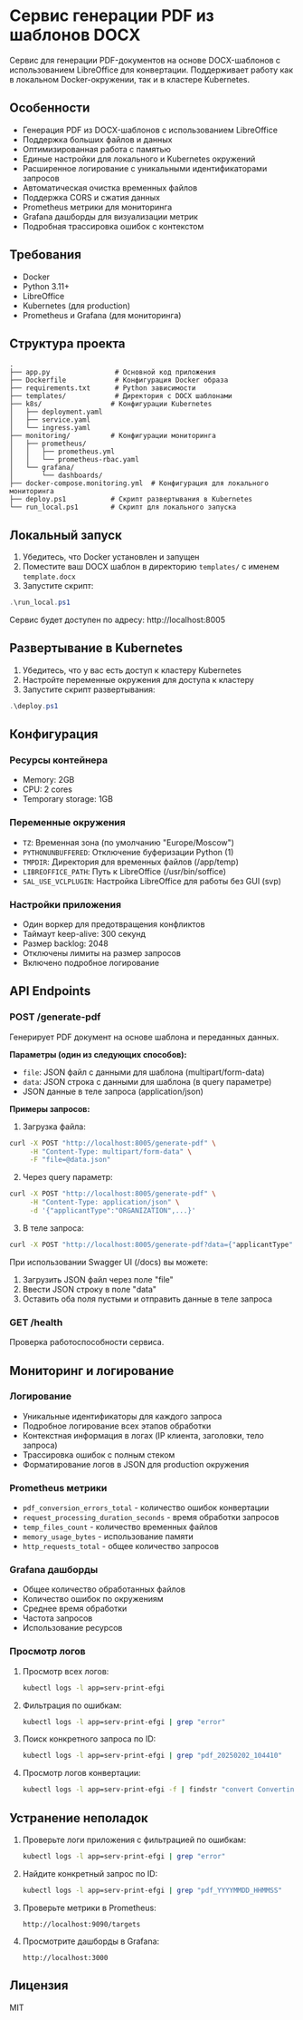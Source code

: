 # Сервис генерации PDF из шаблонов DOCX

Сервис для генерации PDF-документов на основе DOCX-шаблонов с использованием LibreOffice для конвертации. 
Поддерживает работу как в локальном Docker-окружении, так и в кластере Kubernetes.

## Особенности

- Генерация PDF из DOCX-шаблонов с использованием LibreOffice
- Поддержка больших файлов и данных
- Оптимизированная работа с памятью
- Единые настройки для локального и Kubernetes окружений
- Расширенное логирование с уникальными идентификаторами запросов
- Автоматическая очистка временных файлов
- Поддержка CORS и сжатия данных
- Prometheus метрики для мониторинга
- Grafana дашборды для визуализации метрик
- Подробная трассировка ошибок с контекстом

## Требования

- Docker
- Python 3.11+
- LibreOffice
- Kubernetes (для production)
- Prometheus и Grafana (для мониторинга)

## Структура проекта

```
.
├── app.py                # Основной код приложения
├── Dockerfile            # Конфигурация Docker образа
├── requirements.txt      # Python зависимости
├── templates/            # Директория с DOCX шаблонами
├── k8s/                 # Конфигурации Kubernetes
│   ├── deployment.yaml
│   ├── service.yaml
│   └── ingress.yaml
├── monitoring/          # Конфигурации мониторинга
│   ├── prometheus/
│   │   ├── prometheus.yml
│   │   └── prometheus-rbac.yaml
│   └── grafana/
│       └── dashboards/
├── docker-compose.monitoring.yml  # Конфигурация для локального мониторинга
├── deploy.ps1           # Скрипт развертывания в Kubernetes
└── run_local.ps1        # Скрипт для локального запуска
```

## Локальный запуск

1. Убедитесь, что Docker установлен и запущен
2. Поместите ваш DOCX шаблон в директорию `templates/` с именем `template.docx`
3. Запустите скрипт:

```powershell
.\run_local.ps1
```

Сервис будет доступен по адресу: http://localhost:8005

## Развертывание в Kubernetes

1. Убедитесь, что у вас есть доступ к кластеру Kubernetes
2. Настройте переменные окружения для доступа к кластеру
3. Запустите скрипт развертывания:

```powershell
.\deploy.ps1
```

## Конфигурация

### Ресурсы контейнера

- Memory: 2GB
- CPU: 2 cores
- Temporary storage: 1GB

### Переменные окружения

- `TZ`: Временная зона (по умолчанию "Europe/Moscow")
- `PYTHONUNBUFFERED`: Отключение буферизации Python (1)
- `TMPDIR`: Директория для временных файлов (/app/temp)
- `LIBREOFFICE_PATH`: Путь к LibreOffice (/usr/bin/soffice)
- `SAL_USE_VCLPLUGIN`: Настройка LibreOffice для работы без GUI (svp)

### Настройки приложения

- Один воркер для предотвращения конфликтов
- Таймаут keep-alive: 300 секунд
- Размер backlog: 2048
- Отключены лимиты на размер запросов
- Включено подробное логирование

## API Endpoints

### POST /generate-pdf

Генерирует PDF документ на основе шаблона и переданных данных.

**Параметры (один из следующих способов):**
- `file`: JSON файл с данными для шаблона (multipart/form-data)
- `data`: JSON строка с данными для шаблона (в query параметре)
- JSON данные в теле запроса (application/json)

**Примеры запросов:**

1. Загрузка файла:
```bash
curl -X POST "http://localhost:8005/generate-pdf" \
     -H "Content-Type: multipart/form-data" \
     -F "file=@data.json"
```

2. Через query параметр:
```bash
curl -X POST "http://localhost:8005/generate-pdf" \
     -H "Content-Type: application/json" \
     -d '{"applicantType":"ORGANIZATION",...}'
```

3. В теле запроса:
```bash
curl -X POST "http://localhost:8005/generate-pdf?data={"applicantType":"ORGANIZATION",...}"
```

При использовании Swagger UI (/docs) вы можете:
1. Загрузить JSON файл через поле "file"
2. Ввести JSON строку в поле "data"
3. Оставить оба поля пустыми и отправить данные в теле запроса

### GET /health

Проверка работоспособности сервиса.

## Мониторинг и логирование

### Логирование

- Уникальные идентификаторы для каждого запроса
- Подробное логирование всех этапов обработки
- Контекстная информация в логах (IP клиента, заголовки, тело запроса)
- Трассировка ошибок с полным стеком
- Форматирование логов в JSON для production окружения

### Prometheus метрики

- `pdf_conversion_errors_total` - количество ошибок конвертации
- `request_processing_duration_seconds` - время обработки запросов
- `temp_files_count` - количество временных файлов
- `memory_usage_bytes` - использование памяти
- `http_requests_total` - общее количество запросов

### Grafana дашборды

- Общее количество обработанных файлов
- Количество ошибок по окружениям
- Среднее время обработки
- Частота запросов
- Использование ресурсов

### Просмотр логов

1. Просмотр всех логов:
   ```bash
   kubectl logs -l app=serv-print-efgi
   ```

2. Фильтрация по ошибкам:
   ```bash
   kubectl logs -l app=serv-print-efgi | grep "error"
   ```

3. Поиск конкретного запроса по ID:
   ```bash
   kubectl logs -l app=serv-print-efgi | grep "pdf_20250202_104410"
   ```

4. Просмотр логов конвертации:
   ```bash
   kubectl logs -l app=serv-print-efgi -f | findstr "convert Converting processing Processing"
   ```

## Устранение неполадок

1. Проверьте логи приложения с фильтрацией по ошибкам:
   ```bash
   kubectl logs -l app=serv-print-efgi | grep "error"
   ```

2. Найдите конкретный запрос по ID:
   ```bash
   kubectl logs -l app=serv-print-efgi | grep "pdf_YYYYMMDD_HHMMSS"
   ```

3. Проверьте метрики в Prometheus:
   ```
   http://localhost:9090/targets
   ```

4. Просмотрите дашборды в Grafana:
   ```
   http://localhost:3000
   ```

## Лицензия

MIT